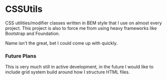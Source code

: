 # CSSUtils

CSS utilities/modifier classes written in BEM style that I use on almost every
project. This project is also to force me from using heavy frameworks like
Bootstrap and Foundation.

Name isn't the great, bet I could come up with quickly. 

### Future Plans

This is very much still in active development, in the future I would like to
include grid system build around how I structure HTML files.
